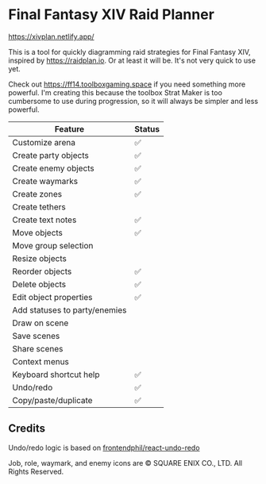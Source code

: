 # Final Fantasy XIV Raid Planner

https://xivplan.netlify.app/

This is a tool for quickly diagramming raid strategies for Final Fantasy XIV,
inspired by https://raidplan.io. Or at least it will be. It's not very quick to
use yet.

Check out https://ff14.toolboxgaming.space if you need something more powerful.
I'm creating this because the toolbox Strat Maker is too cumbersome to use during
progression, so it will always be simpler and less powerful.

| Feature                       | Status |
| ----------------------------- | ------ |
| Customize arena               | ✅     |
| Create party objects          | ✅     |
| Create enemy objects          | ✅     |
| Create waymarks               | ✅     |
| Create zones                  | ✅     |
| Create tethers                |        |
| Create text notes             | ✅     |
| Move objects                  | ✅     |
| Move group selection          |        |
| Resize objects                |        |
| Reorder objects               | ✅     |
| Delete objects                | ✅     |
| Edit object properties        | ✅     |
| Add statuses to party/enemies |        |
| Draw on scene                 |        |
| Save scenes                   |        |
| Share scenes                  |        |
| Context menus                 |        |
| Keyboard shortcut help        | ✅     |
| Undo/redo                     | ✅     |
| Copy/paste/duplicate          | ✅     |

## Credits

Undo/redo logic is based on [frontendphil/react-undo-redo](https://github.com/frontendphil/react-undo-redo)

Job, role, waymark, and enemy icons are © SQUARE ENIX CO., LTD. All Rights Reserved.
